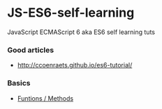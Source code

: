 # JS-ES6-self-learning
JavaScript ECMAScript 6 aka ES6 self learning tuts

### Good articles
- http://ccoenraets.github.io/es6-tutorial/


### Basics
- [Funtions / Methods](basics/methods.md)
